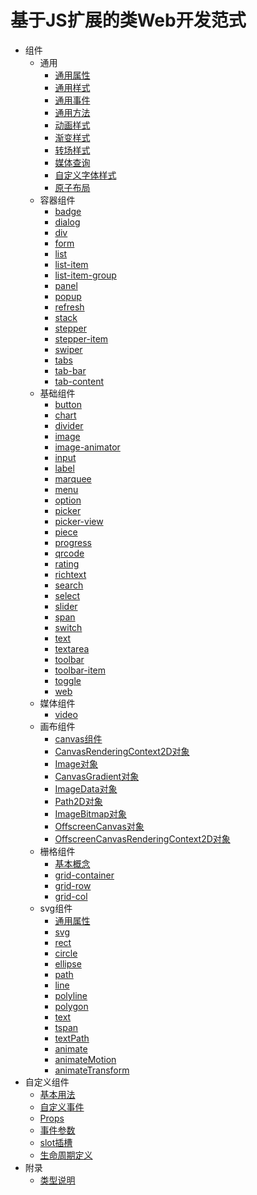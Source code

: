 # 基于JS扩展的类Web开发范式

- 组件
    - 通用
        - [通用属性](js-components-common-attributes.md)
        - [通用样式](js-components-common-styles.md)
        - [通用事件](js-components-common-events.md)
        - [通用方法](js-components-common-methods.md)
        - [动画样式](js-components-common-animation.md)
        - [渐变样式](js-components-common-gradient.md)
        - [转场样式](js-components-common-transition.md)
        - [媒体查询](js-components-common-mediaquery.md)
        - [自定义字体样式](js-components-common-customizing-font.md)
        - [原子布局](js-components-common-atomic-layout.md)
    - 容器组件
        - [badge](js-components-container-badge.md)
        - [dialog](js-components-container-dialog.md)
        - [div](js-components-container-div.md)
        - [form](js-components-container-form.md)
        - [list](js-components-container-list.md)
        - [list-item](js-components-container-list-item.md)
        - [list-item-group](js-components-container-list-item-group.md)
        - [panel](js-components-container-panel.md)
        - [popup](js-components-container-popup.md)
        - [refresh](js-components-container-refresh.md)
        - [stack](js-components-container-stack.md)
        - [stepper](js-components-container-stepper.md)
        - [stepper-item](js-components-container-stepper-item.md)
        - [swiper](js-components-container-swiper.md)
        - [tabs](js-components-container-tabs.md)
        - [tab-bar](js-components-container-tab-bar.md)
        - [tab-content](js-components-container-tab-content.md)
    - 基础组件
        - [button](js-components-basic-button.md)
        - [chart](js-components-basic-chart.md)
        - [divider](js-components-basic-divider.md)
        - [image](js-components-basic-image.md)
        - [image-animator](js-components-basic-image-animator.md)
        - [input](js-components-basic-input.md)
        - [label](js-components-basic-label.md)
        - [marquee](js-components-basic-marquee.md)
        - [menu](js-components-basic-menu.md)
        - [option](js-components-basic-option.md)
        - [picker](js-components-basic-picker.md)
        - [picker-view](js-components-basic-picker-view.md)
        - [piece](js-components-basic-piece.md)
        - [progress](js-components-basic-progress.md)
        - [qrcode](js-components-basic-qrcode.md)
        - [rating](js-components-basic-rating.md)
        - [richtext](js-components-basic-richtext.md)
        - [search](js-components-basic-search.md)
        - [select](js-components-basic-select.md)
        - [slider](js-components-basic-slider.md)
        - [span](js-components-basic-span.md)
        - [switch](js-components-basic-switch.md)
        - [text](js-components-basic-text.md)
        - [textarea](js-components-basic-textarea.md)
        - [toolbar](js-components-basic-toolbar.md)
        - [toolbar-item](js-components-basic-toolbar-item.md)
        - [toggle](js-components-basic-toggle.md)
        - [web](js-components-basic-web.md)
    - 媒体组件
        - [video](js-components-media-video.md)
    - 画布组件
        - [canvas组件](js-components-canvas-canvas.md)
        - [CanvasRenderingContext2D对象](js-components-canvas-canvasrenderingcontext2d.md)
        - [Image对象](js-components-canvas-image.md)
        - [CanvasGradient对象](js-components-canvas-canvasgradient.md)
        - [ImageData对象](js-components-canvas-imagedata.md)
        - [Path2D对象](js-components-canvas-path2d.md)
        - [ImageBitmap对象](js-components-canvas-imagebitmap.md)
        - [OffscreenCanvas对象](js-components-canvas-offscreencanvas.md)
        - [OffscreenCanvasRenderingContext2D对象](js-offscreencanvasrenderingcontext2d.md)
    - 栅格组件
        - [基本概念](js-components-grid-basic-concepts.md)
        - [grid-container](js-components-grid-container.md)
        - [grid-row](js-components-grid-row.md)
        - [grid-col](js-components-grid-col.md)
    - svg组件
        - [通用属性](js-components-svg-common-attributes.md)
        - [svg](js-components-svg.md)
        - [rect](js-components-svg-rect.md)
        - [circle](js-components-svg-circle.md)
        - [ellipse](js-components-svg-ellipse.md)
        - [path](js-components-svg-path.md)
        - [line](js-components-svg-line.md)
        - [polyline](js-components-svg-polyline.md)
        - [polygon](js-components-svg-polygon.md)
        - [text](js-components-svg-text.md)
        - [tspan](js-components-svg-tspan.md)
        - [textPath](js-components-svg-textpath.md)
        - [animate](js-components-svg-animate.md)
        - [animateMotion](js-components-svg-animatemotion.md)
        - [animateTransform](js-components-svg-animatetransform.md)
- 自定义组件
    - [基本用法](js-components-custom-basic-usage.md)
    - [自定义事件](js-components-custom-events.md)
    - [Props](js-components-custom-props.md)
    - [事件参数](js-components-custom-event-parameter.md)
    - [slot插槽](js-components-custom-slot.md)
    - [生命周期定义](js-components-custom-lifecycle.md)
- 附录
    - [类型说明](js-appendix-types.md)
